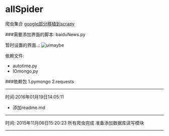 # allSpider
爬虫集合
[google部分移植到scrapy](https://github.com/woailuoli993/googleSpider)



###需要添加界面的脚本: baiduNews.py

暂时设置的界面..:
![uimaybe](https://github.com/woailuoli993/allSpider/blob/master/uimaybe.png)

依赖文件:
 - autotime.py
 - IOmongo,py
 
###依赖包
1.pymongo
2.requests

----------------
时间:2016年01月19日14:05:11
 - 添加readme.md
 
-----------------
时间: 2015年11月06日15:20:23
所有爬虫完成 
准备添加数据库读写模块

---------------
